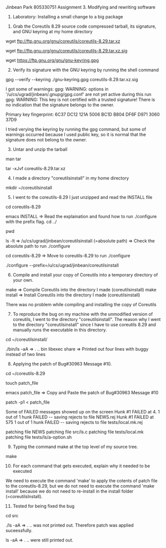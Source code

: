 Jinbean Park
805330751
Assignment 3. Modifying and rewriting software

1. Laboratory: Installing a small change to a big package

1) Grab the Coreutils 8.29 source code compressed tarball, its signature,
   and GNU keyring at my home directory

wget ftp://ftp.gnu.org/gnu/coreutils/coreutils-8.29.tar.xz

wget ftp://ftp.gnu.org/gnu/coreutils/coreutils-8.29.tar.xz.sig

wget https://ftp.gnu.org/gnu/gnu-keyring.gpg


2) Verify its signature with the GNU keyring by running the shell command

gpg --verify --keyring ./gnu-keyring.gpg coreutils-8.29.tar.xz.sig

I got some of warnings:
gpg: WARNING: options in '/u/cs/ugrad/jinbean/.gnupg/gpg.conf' 
              are not yet active during this run
gpg: WARNING: This key is not certified with a trusted signature!
              There is no indication that the signature belongs to the
              owner.

Primary key fingerprint: 6C37 DC12 121A 5006 BC1D B804 DF6F D971 3060 37D9

I tried verying the keyring by running the gpg command, 
but some of warnings occurred
because I used public key, so it is normal 
that the signature does not belong to the owner.


3) Untar and unzip the tarball

man tar

tar -xJvf coreutils-8.29.tar.xz


4) I made a directory "coreutilsinstall" in my home directory

mkdir ~/coreutilsinstall


5) I went to the coreutils-8.29 I just unzipped and 
   read the INSTALL file

cd coreutils-8.29

emacs INSTALL => Read the explaination and found how to run
                 ./configure with the prefix flag.
cd ../

pwd 

ls -lt => /u/cs/ugrad/jinbean/coreutilsinstall (=absolute path)
=> Check the absolute path to run ./configure

cd coreutils-8.29 
=> Move to coreutils-8.29 to run ./configure

./configure --prefix=/u/cs/ugrad/jinbean/coreutilsinstall


6) Compile and install your copy of Coreutils into 
   a temporary directory of your own.

make => Compile Coreutils into the directory I made (coreutilsinstall)
make install => Install Coreutils into 
                the directory I made (coreutilsinstall)

There was no problem while compiling 
and installing the copy of Coreutils


7) To reproduce the bug on my machine with 
   the unmodified version of coreutils,
   I went to the directory "coreutilsinstall".
   The reason why I went to the directory "coreutilsinstall"
   since I have to use coreutils 8.29 
   and manually runs the executable in this directory.

cd ~/coreutilsinstall/

./bin/ls -aA
=> . .. bin libexec share
=> Printed out four lines with buggy instead of two lines


8) Applying the patch of Bug#30963 Message #10.

cd ~/coreutils-8.29

touch patch_file

emacs patch_file => Copy and Paste the patch of Bug#30963 Message #10

patch -p1 < patch_file

Some of FAILED messages showed up on the screen
Hunk #1 FAILED at 4.
1 out of 1 hunk FAILED -- saving rejects to file NEWS.rej
Hunk #1 FAILED at 575
1 out of 1 hunk FAILED -- saving rejects to file tests/local.mk.rej

patching file NEWS
patching file src/ls.c
patching file tests/local.mk
patching file tests/ls/a-option.sh


9) Typing the command make at the top level of my source tree.

make


10) For each command that gets executed, explain 
    why it needed to be executed

We need to execute the command 'make' to apply 
the cotents of patch file to the coreutils-8.29,
but we do not need to execute the command 'make install'
because we do not need to re-install in the install folder
(=coreutilsInstall).


11) Tested for being fixed the bug

cd src

./ls -aA
=> . .. was not printed out. Therefore patch was applied suceessfully.

ls -aA
=> . .. were still printed out.
